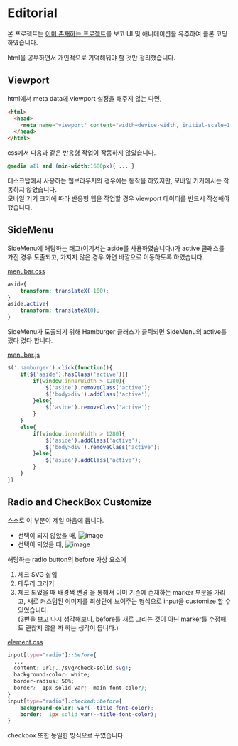 # Editorial
본 프로젝트는 [이미 존재하는 프로젝트](https://html5up.net/editorial)를 보고 UI 및 애니메이션을 유추하여 클론 코딩하였습니다.

html을 공부하면서 개인적으로 기억해둬야 할 것만 정리했습니다.

## Viewport
html에서 meta data에 viewport 설정을 해주지 않는 다면,
``` html
<html>
  <head>
    <meta name="viewport" content="width=device-width, initial-scale=1.0">
  </head>
</html>
```

css에서 다음과 같은 반응형 작업이 작동하지 않았습니다.
``` css
@media all and (min-width:1680px){ ... }
```
데스크탑에서 사용하는 웹브라우저의 경우에는 동작을 하였지만, 모바일 기기에서는 작동하지 않았습니다.    
모바일 기기 크기에 따라 반응형 웹을 작업할 경우 viewport 데이터를 반드시 작성해야 했습니다.

## SideMenu
SideMenu에 해당하는 태그(여기서는 aside를 사용하였습니다.)가 active 클래스를 가진 경우 도출되고, 가지지 않은 경우 화면 바깥으로 이동하도록 하였습니다.

[menubar.css](https://github.com/HanGyeolee/Editorial/blob/main/css/menubar.css#L278)
``` css
aside{
    transform: translateX(-100);
}
aside.active{
    transform: translateX(0);
}
```

SideMenu가 도출되기 위해 Hamburger 클래스가 클릭되면 SideMenu의 active를 껐다 켰다 합니다.

[menubar.js](https://github.com/HanGyeolee/Editorial/blob/main/js/menubar.js#L44)
``` javascript
$('.hamburger').click(function(){
    if($('aside').hasClass('active')){
        if(window.innerWidth > 1280){
            $('aside').removeClass('active');
            $('body>div').addClass('active');
        }else{
            $('aside').removeClass('active');
        }
    }
    else{
        if(window.innerWidth > 1280){
            $('aside').addClass('active');
            $('body>div').removeClass('active');
        }else{
            $('aside').addClass('active');
        }
    }
})
```

## Radio and CheckBox Customize
스스로 이 부분이 제일 마음에 듭니다.
+ 선택이 되지 않았을 때, ![image](https://user-images.githubusercontent.com/46367614/135958699-d16a0732-6c05-4edb-8189-76b8ecfa22ea.png)
+ 선택이 되었을 때, ![image](https://user-images.githubusercontent.com/46367614/135958668-5e025659-2083-46b6-86db-443d9c6079a7.png)

해당하는 radio button의 before 가상 요소에
1. 체크 SVG 삽입
2. 테두리 그리기
3. 체크 되었을 때 배경색 변경
을 통해서 이미 기존에 존재하는 marker 부분을 가리고, 새로 커스텀된 이미지를 최상단에 보여주는 형식으로 input을 customize 할 수 있었습니다.    
(3번을 보고 다시 생각해보니, before를 새로 그리는 것이 아닌 marker를 수정해도 괜찮지 않을 까 하는 생각이 듭니다.)

[element.css](https://github.com/HanGyeolee/Editorial/blob/main/css/element.css#L313)
``` css
input[type="radio"]::before{
  ...
  content: url(../svg/check-solid.svg);
  background-color: white;
  border-radius: 50%;
  border:  1px solid var(--main-font-color);
}
input[type="radio"]:checked::before{
    background-color: var(--title-font-color);
    border:  1px solid var(--title-font-color);
}
```

checkbox 또한 동일한 방식으로 꾸몄습니다.
